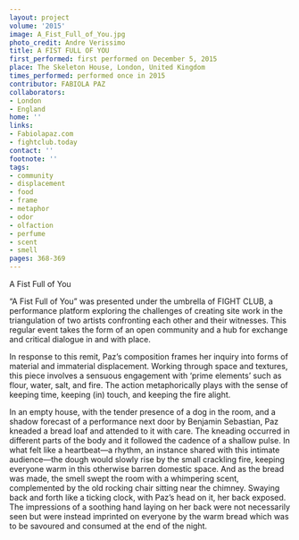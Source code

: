 ```yaml
---
layout: project
volume: '2015'
image: A_Fist_Full_of_You.jpg
photo_credit: Andre Verissimo
title: A FIST FULL OF YOU
first_performed: first performed on December 5, 2015
place: The Skeleton House, London, United Kingdom
times_performed: performed once in 2015
contributor: FABIOLA PAZ
collaborators:
- London
- England
home: ''
links:
- Fabiolapaz.com
- fightclub.today
contact: ''
footnote: ''
tags:
- community
- displacement
- food
- frame
- metaphor
- odor
- olfaction
- perfume
- scent
- smell
pages: 368-369
---
```


A Fist Full of You

“A Fist Full of You” was presented under the umbrella of FIGHT CLUB, a performance platform exploring the challenges of creating site work in the triangulation of two artists confronting each other and their witnesses. This regular event takes the form of an open community and a hub for exchange and critical dialogue in and with place.

In response to this remit, Paz’s composition frames her inquiry into forms of material and immaterial displacement. Working through space and textures, this piece involves a sensuous engagement with ‘prime elements’ such as flour, water, salt, and fire. The action metaphorically plays with the sense of keeping time, keeping (in) touch, and keeping the fire alight.

In an empty house, with the tender presence of a dog in the room, and a shadow forecast of a performance next door by Benjamin Sebastian, Paz kneaded a bread loaf and attended to it with care. The kneading occurred in different parts of the body and it followed the cadence of a shallow pulse. In what felt like a heartbeat—a rhythm, an instance shared with this intimate audience—the dough would slowly rise by the small crackling fire, keeping everyone warm in this otherwise barren domestic space. And as the bread was made, the smell swept the room with a whimpering scent, complemented by the old rocking chair sitting near the chimney. Swaying back and forth like a ticking clock, with Paz’s head on it, her back exposed. The impressions of a soothing hand laying on her back were not necessarily seen but were instead imprinted on everyone by the warm bread which was to be savoured and consumed at the end of the night.

